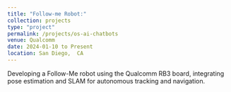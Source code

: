 ```yaml
---
title: "Follow-me Robot:"
collection: projects
type: "project"
permalink: /projects/os-ai-chatbots
venue: Qualcomm
date: 2024-01-10 to Present
location: San Diego,  CA
---
```

Developing a Follow-Me robot using the Qualcomm RB3 board, integrating pose estimation
and SLAM for autonomous tracking and navigation.
